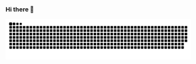 

### Hi there 👋

<picture>
  <source media="(prefers-color-scheme: dark)" srcset="https://raw.githubusercontent.com/lianxia2020/lianxia2020/output/github-contribution-grid-snake-dark.svg">
  <source media="(prefers-color-scheme: light)" srcset="https://raw.githubusercontent.com/lianxia2020/lianxia2020/output/github-contribution-grid-snake.svg">
  <img alt="github contribution grid snake animation" src="https://raw.githubusercontent.com/lianxia2020/lianxia2020/output/github-contribution-grid-snake.svg">
</picture>


<!--
**lianxia2020/lianxia2020** is a ✨ _special_ ✨ repository because its `README.md` (this file) appears on your GitHub profile.

Here are some ideas to get you started:

- 🔭 I’m currently working on ...
- 🌱 I’m currently learning ...
- 👯 I’m looking to collaborate on ...
- 🤔 I’m looking for help with ...
- 💬 Ask me about ...
- 📫 How to reach me: ...
- 😄 Pronouns: ...
- ⚡ Fun fact: ...
-->
